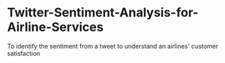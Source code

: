 # Twitter-Sentiment-Analysis-for-Airline-Services
To identify the sentiment from a tweet to understand an airlines' customer satisfaction
